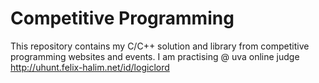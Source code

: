 Competitive Programming
=======================

This repository contains my C/C++ solution and library from competitive programming websites and events.
I am practising @ uva online judge http://uhunt.felix-halim.net/id/logiclord
